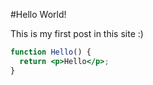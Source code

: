 
#Hello World!

This is my first post in this site :)

```jsx
function Hello() {
  return <p>Hello</p>;
}
```
